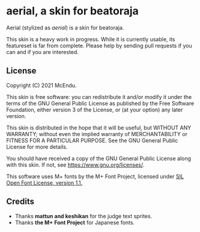 # aerial, a skin for beatoraja

Aerial (stylized as *aerial*) is a skin for beatoraja.

This skin is a heavy work in progress. While it is currently usable,
its featureset is far from complete. Please help by sending pull
requests if you can and if you are interested.

## License

Copyright (C) 2021 McEndu.

This skin is free software: you can redistribute it and/or modify
it under the terms of the GNU General Public License as published by
the Free Software Foundation, either version 3 of the License, or
(at your option) any later version.

This skin is distributed in the hope that it will be useful,
but WITHOUT ANY WARRANTY; without even the implied warranty of
MERCHANTABILITY or FITNESS FOR A PARTICULAR PURPOSE.  See the
GNU General Public License for more details.

You should have received a copy of the GNU General Public License
along with this skin.  If not, see <https://www.gnu.org/licenses/>.

This software uses M+ fonts by the M+ Font Project, licensed under
[SIL Open Font License, version 1.1.](OFL.txt)

## Credits

- Thanks **mattun and keshikan** for the judge text sprites.
- Thanks **the M+ Font Project** for Japanese fonts.
